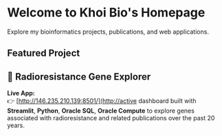# Welcome to Khoi Bio's Homepage

Explore my bioinformatics projects, publications, and web applications.

## Featured Project

## 🔬 Radioresistance Gene Explorer
**Live App:**  
👉 [http://146.235.210.139:8501/](http://active dashboard built with **Streamlit**, **Python**, **Oracle SQL**, **Oracle Compute**  to explore genes associated with radioresistance and related publications over the past 20 years.
